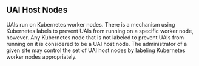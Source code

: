 
## UAI Host Nodes

UAIs run on Kubernetes worker nodes. There is a mechanism using Kubernetes labels to prevent UAIs from running on a specific worker node, however. Any Kubernetes node that is not labeled to prevent UAIs from running on it is considered to be a UAI host node. The administrator of a given site may control the set of UAI host nodes by labeling Kubernetes worker nodes appropriately.